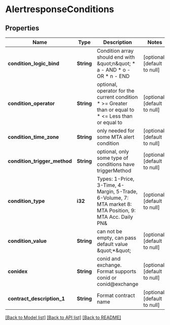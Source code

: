 # AlertresponseConditions

## Properties
Name | Type | Description | Notes
------------ | ------------- | ------------- | -------------
**condition_logic_bind** | **String** | Condition array should end with \&quot;n\&quot;   * a - AND   * o - OR   * n - END  | [optional] [default to null]
**condition_operator** | **String** | optional, operator for the current condition   * &gt;&#x3D; Greater than or equal to   * &lt;&#x3D; Less than or equal to  | [optional] [default to null]
**condition_time_zone** | **String** | only needed for some MTA alert condition | [optional] [default to null]
**condition_trigger_method** | **String** | optional, only some type of conditions have triggerMethod | [optional] [default to null]
**condition_type** | **i32** | Types: 1-Price, 3-Time, 4-Margin, 5-Trade, 6-Volume, 7: MTA market 8: MTA Position, 9: MTA Acc. Daily PN&amp;  | [optional] [default to null]
**condition_value** | **String** | can not be empty, can pass default value \&quot;*\&quot; | [optional] [default to null]
**conidex** | **String** | conid and exchange. Format supports conid or conid@exchange | [optional] [default to null]
**contract_description_1** | **String** | Format contract name | [optional] [default to null]

[[Back to Model list]](../README.md#documentation-for-models) [[Back to API list]](../README.md#documentation-for-api-endpoints) [[Back to README]](../README.md)


